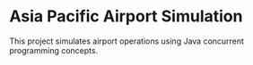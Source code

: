 # Asia Pacific Airport Simulation
This project simulates airport operations using Java concurrent programming concepts.
